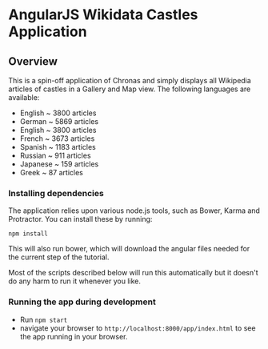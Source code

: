 # AngularJS Wikidata Castles Application

## Overview

This is a spin-off application of Chronas and simply displays all Wikipedia articles of castles in a Gallery and Map view.
The following languages are available:
* English ~ 3800 articles
* German ~ 5869 articles
* English ~ 3800 articles
* French ~ 3673 articles
* Spanish ~ 1183 articles
* Russian ~ 911 articles
* Japanese ~ 159 articles
* Greek ~ 87 articles

### Installing dependencies

The application relies upon various node.js tools, such as Bower, Karma and Protractor.  You can
install these by running:

```
npm install
```

This will also run bower, which will download the angular files needed for the current step of the
tutorial.

Most of the scripts described below will run this automatically but it doesn't do any harm to run
it whenever you like.

### Running the app during development

- Run `npm start`
- navigate your browser to `http://localhost:8000/app/index.html` to see the app running in your browser.
